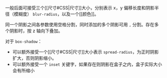 一般后面可接受三个[[尺寸#CSS|尺寸]]大小，分别表示 x，y 偏移长度和阴影半径（模糊度） `blur-radius`，以及一个[[颜色]]。

同一个阴影之间各参数使用空格分割，同时添加的多个阴影可用 `,` 分割。存在多个阴影时，按 z 轴向下叠加。

对于 `box-shadow`：
- 可以额外接受一个[[尺寸#CSS|尺寸]]大小表示 `spread-radius`，为正时阴影扩大，否则阴影缩小。
- 可以额外接受一个 `inset` 关键字，如果存在则阴影在盒子之内，盒子实际大小会有所缩小
